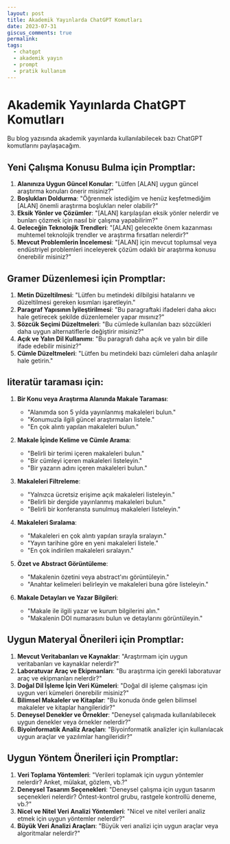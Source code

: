 ```yaml
---
layout: post
title: Akademik Yayınlarda ChatGPT Komutları
date: 2023-07-31
giscus_comments: true
permalink: 
tags:
  - chatgpt
  - akademik yayın
  - prompt
  - pratik kullanım
---
```


# Akademik Yayınlarda ChatGPT Komutları

Bu blog yazısında akademik yayınlarda kullanılabilecek bazı ChatGPT komutlarını paylaşacağım.

## Yeni Çalışma Konusu Bulma için Promptlar:

1. **Alanınıza Uygun Güncel Konular**: "Lütfen [ALAN] uygun güncel araştırma konuları önerir misiniz?"
2. **Boşlukları Doldurma**: "Öğrenmek istediğim ve henüz keşfetmediğim [ALAN] önemli araştırma boşlukları neler olabilir?"
3. **Eksik Yönler ve Çözümler**: "[ALAN] karşılaşılan eksik yönler nelerdir ve bunları çözmek için nasıl bir çalışma yapabilirim?"
4. **Geleceğin Teknolojik Trendleri**: "[ALAN] gelecekte önem kazanması muhtemel teknolojik trendler ve araştırma fırsatları nelerdir?"
5. **Mevcut Problemlerin İncelemesi**: "[ALAN] için mevcut toplumsal veya endüstriyel problemleri inceleyerek çözüm odaklı bir araştırma konusu önerebilir misiniz?"

## Gramer Düzenlemesi için Promptlar:

1. **Metin Düzeltilmesi**: "Lütfen bu metindeki dilbilgisi hatalarını ve düzeltilmesi gereken kısımları işaretleyin."
2. **Paragraf Yapısının İyileştirilmesi**: "Bu paragraftaki ifadeleri daha akıcı hale getirecek şekilde düzenlemeler yapar mısınız?"
3. **Sözcük Seçimi Düzeltmeleri**: "Bu cümlede kullanılan bazı sözcükleri daha uygun alternatiflerle değiştirir misiniz?"
4. **Açık ve Yalın Dil Kullanımı**: "Bu paragrafı daha açık ve yalın bir dille ifade edebilir misiniz?"
5. **Cümle Düzeltmeleri**: "Lütfen bu metindeki bazı cümleleri daha anlaşılır hale getirin."

## literatür taraması için:

1. **Bir Konu veya Araştırma Alanında Makale Taraması**:
   - "Alanımda son 5 yılda yayınlanmış makaleleri bulun."
   - "Konumuzla ilgili güncel araştırmaları listele."
   - "En çok alıntı yapılan makaleleri bulun."

2. **Makale İçinde Kelime ve Cümle Arama**:
   - "Belirli bir terimi içeren makaleleri bulun."
   - "Bir cümleyi içeren makaleleri listeleyin."
   - "Bir yazarın adını içeren makaleleri bulun."

3. **Makaleleri Filtreleme**:
   - "Yalnızca ücretsiz erişime açık makaleleri listeleyin."
   - "Belirli bir dergide yayınlanmış makaleleri bulun."
   - "Belirli bir konferansta sunulmuş makaleleri listeleyin."

4. **Makaleleri Sıralama**:
   - "Makaleleri en çok alıntı yapılan sırayla sıralayın."
   - "Yayın tarihine göre en yeni makaleleri listele."
   - "En çok indirilen makaleleri sıralayın."

5. **Özet ve Abstract Görüntüleme**:
   - "Makalenin özetini veya abstract'ını görüntüleyin."
   - "Anahtar kelimeleri belirleyin ve makaleleri buna göre listeleyin."

6. **Makale Detayları ve Yazar Bilgileri**:
   - "Makale ile ilgili yazar ve kurum bilgilerini alın."
   - "Makalenin DOI numarasını bulun ve detaylarını görüntüleyin."


## Uygun Materyal Önerileri için Promptlar:

1. **Mevcut Veritabanları ve Kaynaklar**: "Araştırmam için uygun veritabanları ve kaynaklar nelerdir?"
2. **Laboratuvar Araç ve Ekipmanları**: "Bu araştırma için gerekli laboratuvar araç ve ekipmanları nelerdir?"
3. **Doğal Dil İşleme İçin Veri Kümeleri**: "Doğal dil işleme çalışması için uygun veri kümeleri önerebilir misiniz?"
4. **Bilimsel Makaleler ve Kitaplar**: "Bu konuda önde gelen bilimsel makaleler ve kitaplar hangileridir?"
5. **Deneysel Denekler ve Örnekler**: "Deneysel çalışmada kullanılabilecek uygun denekler veya örnekler nelerdir?"
6. **Biyoinformatik Analiz Araçları**: "Biyoinformatik analizler için kullanılacak uygun araçlar ve yazılımlar hangileridir?"

## Uygun Yöntem Önerileri için Promptlar:

1. **Veri Toplama Yöntemleri**: "Verileri toplamak için uygun yöntemler nelerdir? Anket, mülakat, gözlem, vb.?"
2. **Deneysel Tasarım Seçenekleri**: "Deneysel çalışma için uygun tasarım seçenekleri nelerdir? Öntest-kontrol grubu, rastgele kontrollü deneme, vb.?"
3. **Nicel ve Nitel Veri Analizi Yöntemleri**: "Nicel ve nitel verileri analiz etmek için uygun yöntemler nelerdir?"
4. **Büyük Veri Analizi Araçları**: "Büyük veri analizi için uygun araçlar veya algoritmalar nelerdir?"


